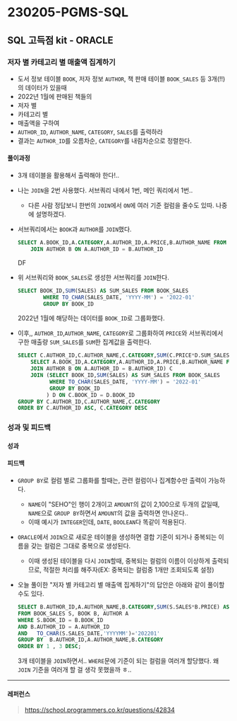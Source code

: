 # 230205-PGMS-SQL

## SQL 고득점 kit - ORACLE

### 저자 별 카테고리 별 매출액 집계하기

- 도서 정보 테이블 `BOOK`, 저자 정보 `AUTHOR`, 책 판매 테이블 `BOOK_SALES` 등 3개(!!)의 데이터가 있을때
- 2022년 1월에 판매된 책들의 
- 저자 별
- 카테고리 별
- 매출액을 구하여
- `AUTHOR_ID`, `AUTHOR_NAME`, `CATEGORY`, `SALES`를 출력하라
- 결과는 `AUTHOR_ID`를 오름차순, `CATEGORY`를 내림차순으로 정렬한다.

#### 풀이과정

- 3개 테이블을 활용해서 출력해야 한다!..

- 나는 `JOIN`을 2번 사용했다. 서브쿼리 내에서 1번, 메인 쿼리에서 1번..
  
  - 다른 사람 정답보니 한번의 `JOIN`에서 `ON`에 여러 기준 컬럼을 줄수도 있따. 나중에 설명하겠다.

- 서브쿼리에서는 `BOOK`과 `AUTHOR`를 `JOIN`했다.
  
  ```sql
  SELECT A.BOOK_ID,A.CATEGORY,A.AUTHOR_ID,A.PRICE,B.AUTHOR_NAME FROM BOOK A
      JOIN AUTHOR B ON A.AUTHOR_ID = B.AUTHOR_ID
  ```
  
  DF

- 위 서브쿼리와 `BOOK_SALES`로 생성한 서브쿼리를 `JOIN`한다. 
  
  ```sql
  SELECT BOOK_ID,SUM(SALES) AS SUM_SALES FROM BOOK_SALES
          WHERE TO_CHAR(SALES_DATE, 'YYYY-MM') = '2022-01'
          GROUP BY BOOK_ID
  ```
  
  2022년 1월에 해당하는 데이터를 `BOOK_ID`로 그룹화했다.

- 이후,, `AUTHOR_ID`,`AUTHOR_NAME`, `CATEGORY`로 그룹화하여 `PRICE`와 서브쿼리에서 구한 매출량 `SUM_SALES`를 `SUM`한 집계값을 출력한다.
  
  ```sql
  SELECT C.AUTHOR_ID,C.AUTHOR_NAME,C.CATEGORY,SUM(C.PRICE*D.SUM_SALES) AS TOTAL_SALES FROM (
      SELECT A.BOOK_ID,A.CATEGORY,A.AUTHOR_ID,A.PRICE,B.AUTHOR_NAME FROM BOOK A
      JOIN AUTHOR B ON A.AUTHOR_ID = B.AUTHOR_ID) C
      JOIN (SELECT BOOK_ID,SUM(SALES) AS SUM_SALES FROM BOOK_SALES
            WHERE TO_CHAR(SALES_DATE, 'YYYY-MM') = '2022-01'
            GROUP BY BOOK_ID
           ) D ON C.BOOK_ID = D.BOOK_ID
  GROUP BY C.AUTHOR_ID,C.AUTHOR_NAME,C.CATEGORY
  ORDER BY C.AUTHOR_ID ASC, C.CATEGORY DESC
  ```

### 성과 및 피드백

#### 성과

#### 피드백

- `GROUP BY`로 컬럼 별로 그룹화를 할때는, 관련 컬럼이나 집계함수만 출력이 가능하다.
  
  - `NAME`이 "SEHO"인 행이 2개이고 `AMOUNT`의 값이 2,100으로 두개의 값일때, `NAME`으로 `GROUP BY`하면서 `AMOUNT`의 값을 출력하면 안나온다..
  - 이때 예시가 `INTEGER`인데, `DATE`, `BOOLEAN`다 똑같이 적용된다.

- `ORACLE`에서 `JOIN`으로 새로운 테이블을 생성하면 결합 기준이 되거나 중복되는 이름을 갖는 컬럼은 그대로 중복으로 생성된다.
  
  - 이때 생성된 테이블을 다시 `JOIN`할때, 중복되는 컬럼의 이름이 이상하게 출력되므로, 적절한 처리를 해주자(EX: 중복되는 컬럼중 1개만 조회되도록 설정)

- 오늘 풀이한 "저자 별 카테고리 별 매출액 집계하기"의 답안은 아래와 같이 풀이할 수도 있다.
  
  ```sql
  SELECT B.AUTHOR_ID,A.AUTHOR_NAME,B.CATEGORY,SUM(S.SALES*B.PRICE) AS TOTAL_SALES
  FROM BOOK_SALES S, BOOK B, AUTHOR A
  WHERE S.BOOK_ID = B.BOOK_ID
  AND B.AUTHOR_ID = A.AUTHOR_ID
  AND   TO_CHAR(S.SALES_DATE,'YYYYMM')='202201'
  GROUP BY  B.AUTHOR_ID,A.AUTHOR_NAME,B.CATEGORY
  ORDER BY 1 , 3 DESC;
  ```
  
  3개 테이블을 `JOIN`하면서.. `WHERE`문에 기준이 되는 컬럼을 여러개 할당했다.
  왜 `JOIN` 기준을 여러개 할 걸 생각 못했을까 ㅎ..

---

#### 레퍼런스

> https://school.programmers.co.kr/questions/42834
